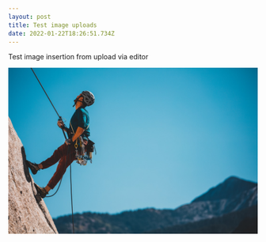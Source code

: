 ```yaml
---
layout: post
title: Test image uploads
date: 2022-01-22T18:26:51.734Z
---
```

Test image insertion from upload via editor

![abseiling](/src/images/uploads/patrick-hendry-w5hncbjfx3w-unsplash.jpg "abseiling")